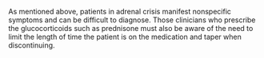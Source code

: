 As mentioned above, patients in adrenal crisis manifest nonspecific symptoms and can be difficult to diagnose. Those clinicians who prescribe the glucocorticoids such as prednisone must also be aware of the need to limit the length of time the patient is on the medication and taper when discontinuing.